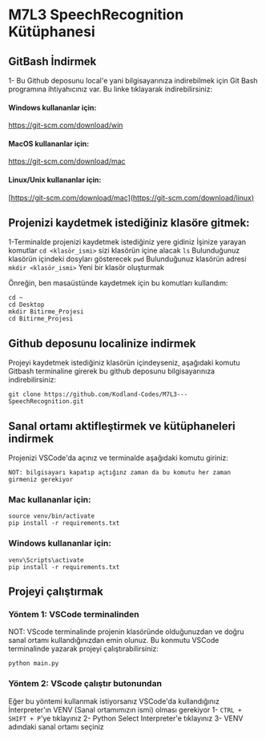 # M7L3 SpeechRecognition Kütüphanesi

## GitBash İndirmek
1- Bu Github deposunu local'e yani bilgisayarınıza indirebilmek için Git Bash programına ihtiyahıcınız var.
Bu linke tıklayarak indirebilirsiniz:
#### Windows kullananlar için:
https://git-scm.com/download/win
#### MacOS kullananlar için:
https://git-scm.com/download/mac
#### Linux/Unix kullananlar için:
[https://git-scm.com/download/mac](https://git-scm.com/download/linux)

## Projenizi kaydetmek istediğiniz klasöre gitmek:
1-Terminalde projenizi kaydetmek istediğiniz yere gidiniz
İşinize yarayan komutlar
`cd <klasör_ismi>` sizi klasörün içine alacak
`ls` Bulunduğunuz klasörün içindeki dosyları gösterecek 
`pwd` Bulunduğunuz klasörün adresi
`mkdir <klasör_ismi>` Yeni bir klasör oluşturmak

Önreğin, ben masaüstünde kaydetmek için bu komutları kullandım:
```
cd ~
cd Desktop
mkdir Bitirme_Projesi
cd Bitirme_Projesi
```

## Github deposunu localinize indirmek

Projeyi kaydetmek istediğiniz klasörün içindeyseniz, aşağıdaki komutu Gitbash terminaline girerek bu github deposunu bilgisayarınıza indirebilirsiniz:
```
git clone https://github.com/Kodland-Codes/M7L3---SpeechRecognition.git
```

## Sanal ortamı aktifleştirmek ve kütüphaneleri indirmek

Projenizi VSCode'da açınız ve terminalde aşağıdaki komutu giriniz:

`NOT: bilgisayarı kapatıp açtığınz zaman da bu komutu her zaman girmeniz gerekiyor`

### Mac kullananlar için: 
```
source venv/bin/activate
pip install -r requirements.txt
```

### Windows kullananlar için: 
```
venv\Scripts\activate
pip install -r requirements.txt
```


## Projeyi çalıştırmak
### Yöntem 1: VSCode terminalinden
NOT: VScode terminalinde projenin klasöründe olduğunuzdan ve doğru sanal ortamı kullandığınızdan emin olunuz.
Bu konmutu VSCode terminalinde yazarak projeyi çalıştırabilirsiniz:
```
python main.py
```

### Yöntem 2: VScode çalıştır butonundan
Eğer bu yöntemi kullanmak istiyorsanız VSCode'da kullandığınız İnterpreter'ın VENV (Sanal ortamımızın ismi) olması gerekiyor
1- `CTRL + SHIFT + P`'ye tıklayınız
2- Python Select Interpreter'e tıklayınız
3- VENV adındaki sanal ortamı seçiniz



